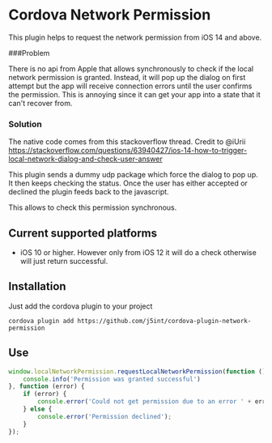 # Cordova Network Permission

This plugin helps to request the network permission from iOS 14 and above.

###Problem

There is no api from Apple that allows synchronously to check if the 
local network permission is granted. Instead, it will pop up the dialog on first attempt but the app
will receive connection errors until the user confirms the permission. This is annoying since it can
get your app into a state that it can't recover from. 

### Solution

The native code comes from this stackoverflow thread. Credit to @iUrii
https://stackoverflow.com/questions/63940427/ios-14-how-to-trigger-local-network-dialog-and-check-user-answer

This plugin sends a dummy udp package which force the dialog to pop up. It then keeps checking the status.
Once the user has either accepted or declined the plugin feeds back to the javascript. 

This allows to check this permission synchronous.

## Current supported platforms

- iOS 10 or higher. However only from iOS 12 it will do a check otherwise will just return successful.

## Installation

Just add the cordova plugin to your project

`cordova plugin add https://github.com/j5int/cordova-plugin-network-permission`

## Use

```javascript
window.localNetworkPermission.requestLocalNetworkPermission(function () {
    console.info('Permission was granted successful')
}, function (error) {
    if (error) {
        console.error('Could not get permission due to an error ' + error);
    } else {
        console.error('Permission declined');
    }
});
```